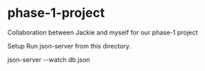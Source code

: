 # phase-1-project
Collaboration between Jackie and myself for our phase-1 project


Setup
Run json-server from this directory.

json-server --watch db.json
